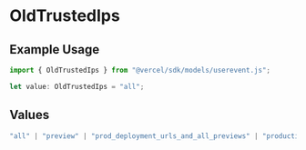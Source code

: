 # OldTrustedIps

## Example Usage

```typescript
import { OldTrustedIps } from "@vercel/sdk/models/userevent.js";

let value: OldTrustedIps = "all";
```

## Values

```typescript
"all" | "preview" | "prod_deployment_urls_and_all_previews" | "production"
```